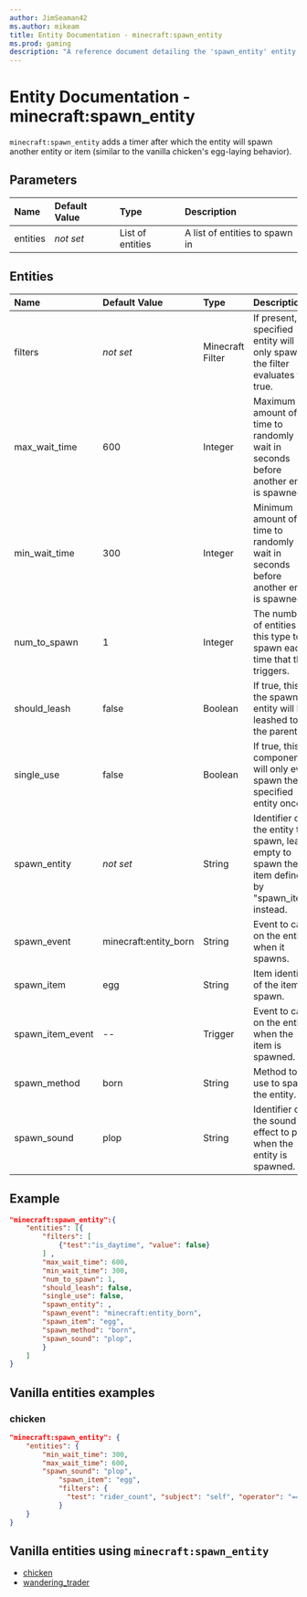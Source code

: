 ```yaml
---
author: JimSeaman42
ms.author: mikeam
title: Entity Documentation - minecraft:spawn_entity
ms.prod: gaming
description: "A reference document detailing the 'spawn_entity' entity component"
---
```


# Entity Documentation - minecraft:spawn_entity

`minecraft:spawn_entity` adds a timer after which the entity will spawn another entity or item (similar to the vanilla chicken's egg-laying behavior).

## Parameters

|Name |Default Value  |Type  |Description  |
|:----------|:----------|:----------|:----------|
| entities | *not set*|List of entities | A list of entities to spawn in |

## Entities

|Name |Default Value  |Type  |Description  |
|:----------|:----------|:----------|:----------|
| filters| *not set*| Minecraft Filter| If present, the specified entity will only spawn if the filter evaluates to true. |
| max_wait_time| 600| Integer| Maximum amount of time to randomly wait in seconds before another entity is spawned. |
| min_wait_time| 300| Integer| Minimum amount of time to randomly wait in seconds before another entity is spawned. |
| num_to_spawn| 1| Integer| The number of entities of this type to spawn each time that this triggers. |
| should_leash| false| Boolean| If true, this the spawned entity will be leashed to the parent. |
| single_use| false| Boolean| If true, this component will only ever spawn the specified entity once. |
| spawn_entity| *not set*| String| Identifier of the entity to spawn, leave empty to spawn the item defined by "spawn_item" instead. |
| spawn_event| minecraft:entity_born| String| Event to call on the entity when it spawns. |
| spawn_item| egg| String| Item identifier of the item to spawn. |
| spawn_item_event| --| Trigger| Event to call on the entity when the item is spawned. |
| spawn_method| born| String| Method to use to spawn the entity. |
| spawn_sound| plop| String| Identifier of the sound effect to play when the entity is spawned. |

## Example

```json
"minecraft:spawn_entity":{
    "entities": [{
        "filters": [
            {"test":"is_daytime", "value": false}
        ] ,
        "max_wait_time": 600,
        "min_wait_time": 300,
        "num_to_spawn": 1,
        "should_leash": false,
        "single_use": false,
        "spawn_entity": ,
        "spawn_event": "minecraft:entity_born",
        "spawn_item": "egg",
        "spawn_method": "born",
        "spawn_sound": "plop",
        }
    ]
}
```

## Vanilla entities examples

### chicken

```json
"minecraft:spawn_entity": {
    "entities": {
        "min_wait_time": 300,
        "max_wait_time": 600,
        "spawn_sound": "plop",
            "spawn_item": "egg",
            "filters": {
              "test": "rider_count", "subject": "self", "operator": "==", "value": 0
            }
    }
}
```

## Vanilla entities using `minecraft:spawn_entity`

- [chicken](../../../../Source/VanillaBehaviorPack_Snippets/entities/chicken.md)
- [wandering_trader](../../../../Source/VanillaBehaviorPack_Snippets/entities/wandering_trader.md)
